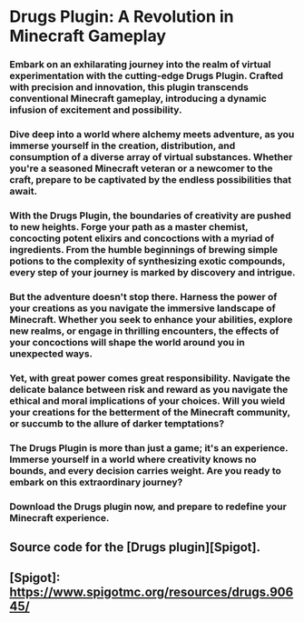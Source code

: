 # Drugs Plugin: A Revolution in Minecraft Gameplay

### Embark on an exhilarating journey into the realm of virtual experimentation with the cutting-edge Drugs Plugin. Crafted with precision and innovation, this plugin transcends conventional Minecraft gameplay, introducing a dynamic infusion of excitement and possibility.

### Dive deep into a world where alchemy meets adventure, as you immerse yourself in the creation, distribution, and consumption of a diverse array of virtual substances. Whether you're a seasoned Minecraft veteran or a newcomer to the craft, prepare to be captivated by the endless possibilities that await.

### With the Drugs Plugin, the boundaries of creativity are pushed to new heights. Forge your path as a master chemist, concocting potent elixirs and concoctions with a myriad of ingredients. From the humble beginnings of brewing simple potions to the complexity of synthesizing exotic compounds, every step of your journey is marked by discovery and intrigue.

### But the adventure doesn't stop there. Harness the power of your creations as you navigate the immersive landscape of Minecraft. Whether you seek to enhance your abilities, explore new realms, or engage in thrilling encounters, the effects of your concoctions will shape the world around you in unexpected ways.

### Yet, with great power comes great responsibility. Navigate the delicate balance between risk and reward as you navigate the ethical and moral implications of your choices. Will you wield your creations for the betterment of the Minecraft community, or succumb to the allure of darker temptations?

### The Drugs Plugin is more than just a game; it's an experience. Immerse yourself in a world where creativity knows no bounds, and every decision carries weight. Are you ready to embark on this extraordinary journey?

### Download the Drugs plugin now, and prepare to redefine your Minecraft experience.

## Source code for the [Drugs plugin][Spigot]. 

## [Spigot]: https://www.spigotmc.org/resources/drugs.90645/
